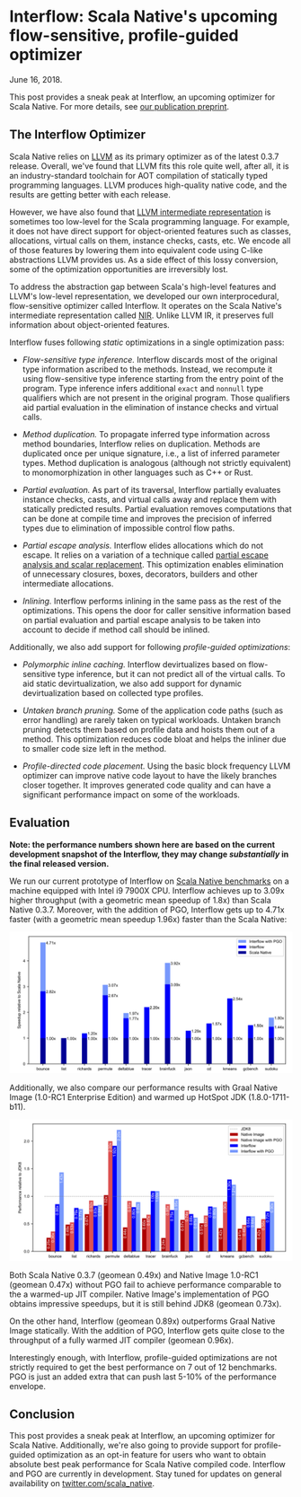 # Interflow: Scala Native's upcoming flow-sensitive, profile-guided optimizer

June 16, 2018.

This post provides a sneak peak at Interflow, an upcoming optimizer for Scala Native. For more details, see [our publication preprint](interflow-preprint.pdf).

## The Interflow Optimizer

Scala Native relies on [LLVM](https://llvm.org/) as its primary optimizer as of the latest 0.3.7 release. Overall, we've found that LLVM fits this role quite well, after all, it is an industry-standard toolchain for AOT compilation of statically typed programming languages. LLVM produces high-quality native code, and the results are getting better with each release.

However, we have also found that [LLVM intermediate representation](https://llvm.org/docs/LangRef.html) is sometimes too low-level for the Scala programming language. For example, it does not have direct support for object-oriented features such as classes, allocations, virtual calls on them, instance checks, casts, etc. We encode all of those features by lowering them into equivalent code using C-like abstractions LLVM provides us. As a side effect of this lossy conversion, some of the optimization opportunities are irreversibly lost.

To address the abstraction gap between Scala's high-level features and LLVM's low-level representation, we developed our own interprocedural, flow-sensitive optimizer called Interflow. It operates on the Scala Native's intermediate representation called [NIR](http://www.scala-native.org/en/latest/contrib/nir.html). Unlike LLVM IR, it preserves full information about object-oriented features.

Interflow fuses following *static* optimizations in a single optimization pass:

* *Flow-sensitive type inference.* Interflow discards most of the original type information ascribed to the methods. Instead, we recompute it using flow-sensitive type inference starting from the entry point of the program. Type inference infers additional `exact` and `nonnull` type qualifiers which are not present in the original program. Those qualifiers aid partial evaluation in the elimination of instance checks and virtual calls.

* *Method duplication.* To propagate inferred type information across method boundaries, Interflow relies on duplication. Methods are duplicated once per unique signature, i.e., a list of inferred parameter types. Method duplication is analogous (although not strictly equivalent) to monomorphization in other languages such as C++ or Rust.

* *Partial evaluation.* As part of its traversal, Interflow partially evaluates instance checks, casts, and virtual calls away and replace them with statically predicted results. Partial evaluation removes computations that can be done at compile time and improves the precision of inferred types due to elimination of impossible control flow paths.

* *Partial escape analysis.* Interflow elides allocations which do not escape. It relies on a variation of a technique called [partial escape analysis and scalar replacement](https://dl.acm.org/citation.cfm?id=2544157). This optimization enables elimination of unnecessary closures, boxes, decorators, builders and other intermediate allocations.

* *Inlining.* Interflow performs inlining in the same pass as the rest of the optimizations. This opens the door for caller sensitive information based on partial evaluation and partial escape analysis to be taken into account to decide if method call should be inlined.

Additionally, we also add support for following *profile-guided optimizations*:

* *Polymorphic inline caching.* Interflow devirtualizes based on flow-sensitive type inference, but it can not predict all of the virtual calls. To aid static devirtualization, we also add support for dynamic devirtualization based on collected type profiles.

* *Untaken branch pruning.* Some of the application code paths (such as error handling) are rarely taken on typical workloads. Untaken branch pruning detects them based on profile data and hoists them out of a method. This optimization reduces code bloat and helps the inliner due to smaller code size left in the method.

* *Profile-directed code placement.* Using the basic block frequency LLVM optimizer can improve native code layout to have the likely branches closer together. It improves generated code quality and can have a significant performance impact on some of the workloads.

## Evaluation

**Note: the performance numbers shown here are based on the current development snapshot of the Interflow, they may change *substantially* in the final released version.**

We run our current prototype of Interflow on [Scala Native benchmarks](https://github.com/scala-native/scala-native-benchmarks) on a machine equipped with Intel i9 7900X CPU. Interflow achieves up to 3.09x higher throughput (with a geometric mean speedup of 1.8x) than Scala Native 0.3.7. Moreover, with the addition of PGO, Interflow gets up to 4.71x faster (with a geometric mean speedup 1.96x) faster than the Scala Native:

![](throughput-sn.png)

Additionally, we also compare our performance results with Graal Native Image (1.0-RC1 Enterprise Edition) and warmed up HotSpot JDK (1.8.0-1711-b11).

![](throughput-native-image.png)

Both Scala Native 0.3.7 (geomean 0.49x) and Native Image 1.0-RC1 (geomean 0.47x) without PGO fail to achieve performance comparable to the a warmed-up JIT compiler. Native Image's implementation of PGO obtains impressive speedups, but it is still behind JDK8 (geomean 0.73x).

On the other hand, Interflow (geomean 0.89x) outperforms Graal Native Image statically. With the addition of PGO, Interflow gets quite close to the throughput of a fully warmed JIT compiler (geomean 0.96x).

Interestingly enough, with Interflow, profile-guided optimizations are not strictly required to get the best performance on 7 out of 12 benchmarks. PGO is just an added extra that can push last 5-10% of the performance envelope.

## Conclusion

This post provides a sneak peak at Interflow, an upcoming optimizer for Scala Native. Additionally, we're also going to provide support for profile-guided optimization as an opt-in feature for users who want to obtain absolute best peak performance for Scala Native compiled code. Interflow and PGO are currently in development. Stay tuned for updates on general availability on [twitter.com/scala_native](https://twitter.com/scala_native).
